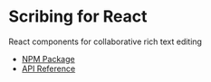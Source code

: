 # Scribing for React

React components for collaborative rich text editing

* [NPM Package](https://www.npmjs.com/package/scribing-mui)
* [API Reference](https://github.com/mwikstrom/scribing-mui/blob/master/docs/scribing-mui.md)

